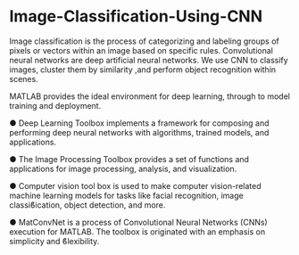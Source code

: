 # Image-Classification-Using-CNN
Image classification is the process of categorizing and labeling groups of pixels or vectors within an image based on specific rules.
Convolutional neural networks are deep artificial neural networks. We use CNN to classify images, cluster them by similarity ,and perform object recognition within scenes.

MATLAB provides the ideal environment for deep learning, through to model training and
deployment.

● Deep Learning Toolbox implements a framework for composing and performing deep neural networks with algorithms, trained models, and applications.

● The Image Processing Toolbox provides a set of functions and applications for image processing, analysis, and visualization.

● Computer vision tool box is used to make computer vision-related machine learning
models for tasks like facial recognition, image classiϐication, object detection, and more.

● MatConvNet is a process of Convolutional Neural Networks (CNNs) execution for MATLAB. The toolbox is originated with an emphasis on simplicity and ϐlexibility.
